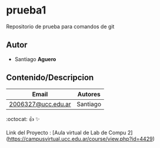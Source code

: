 # prueba1
Repositorio de prueba para comandos de git

## Autor
* Santiago **Aguero**

## Contenido/Descripcion

| Email | Autores |
|------ | ------- |
|2006327@ucc.edu.ar|Santiago|

:octocat:
:+1:
:sparkles:

Link del Proyecto : [Aula virtual de Lab de Compu 2] (https://campusvirtual.ucc.edu.ar/course/view.php?id=4429)